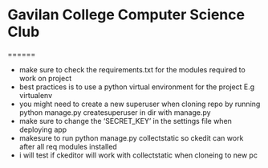 # Gavilan College Computer Science Club
======

* make sure to check the requirements.txt for the modules required to work on project
* best practices is to use a python virtual environment for the project E.g virtualenv
* you might need to create a new superuser when cloning repo by running python manage.py createsuperuser in dir with manage.py
* make sure to change the ‘SECRET_KEY’ in the settings file when deploying app
* makesure to run python manage.py collectstatic so ckedit can work after all req modules installed
* i will test if ckeditor will work with collectstatic when cloneing to new pc